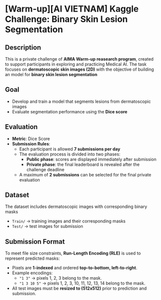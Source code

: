 # [Warm-up][AI VIETNAM] Kaggle Challenge: Binary Skin Lesion Segmentation

## Description
This is a private challenge of **AIMA Warm-up reasearch program**, created to support participants in exploring and practicing Medical AI. The task focuses on **dermatoscopic skin images (2D)** with the objective of building an model for **binary skin lesion segmentation**


## Goal
- Develop and train a model that segments lesions from dermatoscopic images  
- Evaluate segmentation performance using the **Dice score**


## Evaluation
- **Metric**: Dice Score 
- **Submission Rules**:
  - Each participant is allowed **7 submissions per day**
  - The evaluation process is divided into two phases:
    - **Public phase**: scores are displayed immediately after submission
    - **Private phase**: the final leaderboard is revealed after the challenge deadline
  - A maximum of **2 submissions** can be selected for the final private evaluation


## Dataset 
The dataset includes dermatoscopic images with corresponding binary masks

- `Train/` → training images and their corresponding masks
- `Test/` → test images for submission  


## Submission Format
To meet file size constraints, **Run-Length Encoding (RLE)** is used to represent predicted masks:  
- Pixels are **1-indexed** and ordered **top-to-bottom, left-to-right**.  
- Example encodings:
  - `"1 3"` → pixels 1, 2, 3 belong to the mask.  
  - `"1 3 10 5"` → pixels 1, 2, 3, 10, 11, 12, 13, 14 belong to the mask.  
- All test images must be **resized to (512x512)** prior to prediction and submission.  
